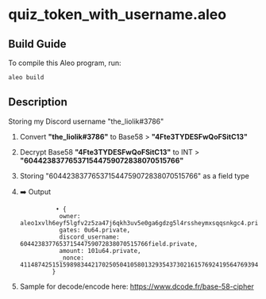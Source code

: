 # quiz_token_with_username.aleo

## Build Guide

To compile this Aleo program, run:
```bash
aleo build
```
## Description
Storing my Discord username "the_liolik#3786"
1) Convert **"the_liolik#3786"** to Base58 > **"4Fte3TYDESFwQoFSitC13"**
2) Decrypt Base58 **"4Fte3TYDESFwQoFSitC13"** to INT > **"604423837765371544759072838070515766"**
3) Storing "604423837765371544759072838070515766" as a field type
4) ➡️  Output

                 • {
                  owner: aleo1xvlh6eyf5lgfv2z5za47j6qkh3uv5e0ga6gdzg5l4rssheymxsqqsnkgc4.private,
                  gates: 0u64.private,
                  discord_username: 604423837765371544759072838070515766field.private,
                  amount: 101u64.private,
                  _nonce: 4114874251515989834421702505041058013293543730216157692419564769394314805954group.public
                }
5) Sample for decode/encode here: https://www.dcode.fr/base-58-cipher

